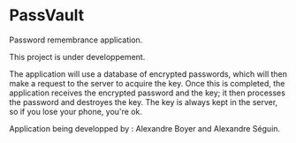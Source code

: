 # PassVault
Password remembrance application.

This project is under developpement.

The application will use a database of encrypted passwords, which will then make a request to the server to acquire the key. Once this is completed, the application receives the encrypted password and the key; it then processes the password and destroyes the key. The key is always kept in the server, so if you lose your phone, you're ok.

Application being developped by : Alexandre Boyer and Alexandre Séguin.
